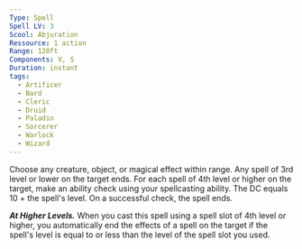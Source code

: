 ```yaml
---
Type: Spell
Spell LV: 3
Scool: Abjuration
Ressource: 1 action
Range: 120ft
Components: V, S
Duration: instant
tags:
  - Artificer
  - Bard
  - Cleric
  - Druid
  - Paladin
  - Sorcerer
  - Warlock
  - Wizard
---
```

Choose any creature, object, or magical effect within range. Any spell of 3rd level or lower on the target ends. For each spell of 4th level or higher on the target, make an ability check using your spellcasting ability. The DC equals 10 + the spell's level. On a successful check, the spell ends.

**_At Higher Levels._** When you cast this spell using a spell slot of 4th level or higher, you automatically end the effects of a spell on the target if the spell's level is equal to or less than the level of the spell slot you used.